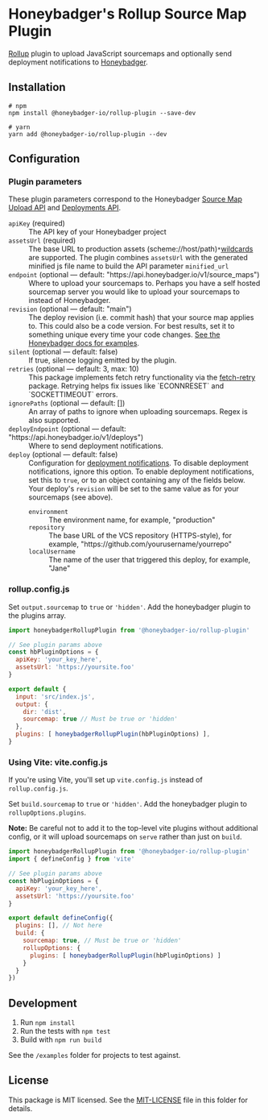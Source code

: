 # Honeybadger's Rollup Source Map Plugin

[Rollup](https://rollupjs.org/) plugin to upload JavaScript
sourcemaps and optionally send deployment notifications to [Honeybadger](https://docs.honeybadger.io/lib/javascript/guides/using-source-maps/). 

## Installation

```
# npm
npm install @honeybadger-io/rollup-plugin --save-dev

# yarn
yarn add @honeybadger-io/rollup-plugin --dev
```


## Configuration

### Plugin parameters

These plugin parameters correspond to the Honeybadger [Source Map Upload API](https://docs.honeybadger.io/api/reporting-source-maps/) and [Deployments API](https://docs.honeybadger.io/api/reporting-deployments/).

<dl>
  <dt><code>apiKey</code> (required)</dt>
  <dd>The API key of your Honeybadger project</dd>

  <dt><code>assetsUrl</code> (required)</dt>
  <dd>The base URL to production assets (scheme://host/path)<code>*</code><a href="https://docs.honeybadger.io/api/reporting-source-maps/#wildcards">wildcards</a> are supported. The plugin combines <code>assetsUrl</code> with the generated minified js file name to build the API parameter <code>minified_url</code></dd>

  <dt><code>endpoint</code> (optional &mdash; default: "https://api.honeybadger.io/v1/source_maps")</dt>
  <dd>Where to upload your sourcemaps to. Perhaps you have a self hosted
  sourcemap server you would like to upload your sourcemaps to instead
  of Honeybadger.</dd>

  <dt><code>revision</code> (optional &mdash; default: "main")</dt>
  <dd>The deploy revision (i.e. commit hash) that your source map applies to. This could also be a code version. For best results, set it to something unique every time your code changes. <a href="https://docs.honeybadger.io/lib/javascript/guides/using-source-maps.html#versioning-your-project">See the Honeybadger docs for examples</a>.</dd>

  <dt><code>silent</code> (optional &mdash; default: false)</dt>
  <dd>If true, silence logging emitted by the plugin.</dd>

  <dt><code>retries</code> (optional &mdash; default: 3, max: 10)</dt>
  <dd>This package implements fetch retry functionality via the <a href="https://github.com/vercel/fetch-retry">fetch-retry</a> package. Retrying helps fix issues like `ECONNRESET` and `SOCKETTIMEOUT` errors.
  </dd>

  <dt><code>ignorePaths</code> (optional &mdash; default: [])</dt>
  <dd>An array of paths to ignore when uploading sourcemaps. Regex is also supported.
  </dd>

  <dt><code>deployEndpoint</code> (optional &mdash; default: "https://api.honeybadger.io/v1/deploys")</dt>
  <dd>Where to send deployment notifications.</dd>

  <dt><code>deploy</code> (optional &mdash; default: false)</dt>
  <dd>
  Configuration for <a href="https://docs.honeybadger.io/api/reporting-deployments/">deployment notifications</a>. To disable deployment notifications, ignore this option. To enable deployment notifications, set this to <code>true</code>, or to an object containing any of the fields below. Your deploy's <code>revision</code> will be set to the same value as for your sourcemaps (see above). 

  <dl>
    <dt><code>environment</code></dt>
    <dd>The environment name, for example, "production"</dd>
    <dt><code>repository</code></dt>
    <dd>The base URL of the VCS repository (HTTPS-style), for example, "https://github.com/yourusername/yourrepo"</dd>
    <dt><code>localUsername</code></dt>
    <dd>The name of the user that triggered this deploy, for example, "Jane"</dd>
  </dl>
  </dd>
</dl>

### rollup.config.js
Set `output.sourcemap` to `true` or `'hidden'`. Add the honeybadger plugin to the plugins array.
```javascript
import honeybadgerRollupPlugin from '@honeybadger-io/rollup-plugin'

// See plugin params above
const hbPluginOptions = {
  apiKey: 'your_key_here', 
  assetsUrl: 'https://yoursite.foo'
}

export default {
  input: 'src/index.js', 
  output: { 
    dir: 'dist', 
    sourcemap: true // Must be true or 'hidden'
  }, 
  plugins: [ honeybadgerRollupPlugin(hbPluginOptions) ],
}
```

### Using Vite: vite.config.js
If you're using Vite, you'll set up `vite.config.js` instead of `rollup.config.js`. 

Set `build.sourcemap` to `true` or `'hidden'`. Add the honeybadger 
plugin to `rollupOptions.plugins`. 

**Note:** Be careful not to add it to the top-level vite plugins without additional config, or it will upload sourcemaps on `serve` rather than just on `build`. 

```javascript
import honeybadgerRollupPlugin from '@honeybadger-io/rollup-plugin'
import { defineConfig } from 'vite'

// See plugin params above
const hbPluginOptions = {
  apiKey: 'your_key_here', 
  assetsUrl: 'https://yoursite.foo'
}

export default defineConfig({
  plugins: [], // Not here
  build: {
    sourcemap: true, // Must be true or 'hidden'
    rollupOptions: {
      plugins: [ honeybadgerRollupPlugin(hbPluginOptions) ]
    }
  }
})
```

## Development

1. Run `npm install`
2. Run the tests with `npm test`
3. Build with `npm run build`

See the `/examples` folder for projects to test against. 

## License

This package is MIT licensed. See the [MIT-LICENSE](./MIT-LICENSE) file in this folder for details.
